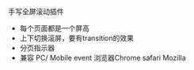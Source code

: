 手写全屏滚动插件

- 每个页面都是一个屏高
- 上下切换滚屏，要有transition的效果
- 分页指示器 
- 兼容 PC/ Mobile  event 浏览器Chrome safari Mozilla